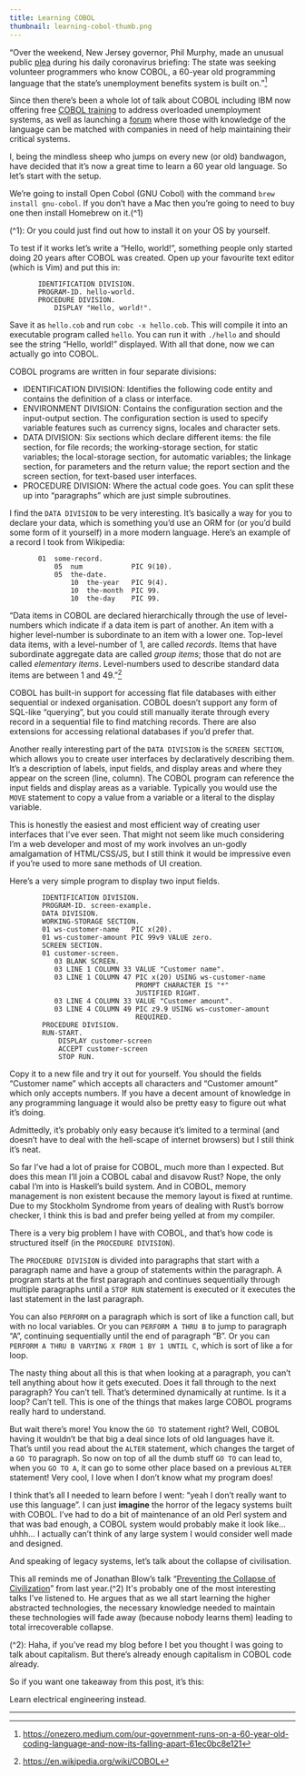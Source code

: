 ```yaml
---
title: Learning COBOL
thumbnail: learning-cobol-thumb.png
---
```


“Over the weekend, New Jersey governor, Phil Murphy, made an unusual public [plea](https://www.northjersey.com/story/news/new-jersey/2020/04/04/coronavirus-nj-40-year-old-system-adds-delay-unemployment-checks/2944985001/) during his daily coronavirus briefing: The state was seeking volunteer programmers who know COBOL, a 60-year old programming language that the state’s unemployment benefits system is built on.”[^1]

Since then there’s been a whole lot of talk about COBOL including IBM now offering free [COBOL training](https://newsroom.ibm.com/2020-04-09-IBM-and-Open-Mainframe-Project-Mobilize-to-Connect-States-with-COBOL-Skills) to address overloaded unemployment systems, as well as launching a [forum](https://community.openmainframeproject.org/c/calling-all-cobol-programmers/15) where those with knowledge of the language can be matched with companies in need of help maintaining their critical systems.

I, being the mindless sheep who jumps on every new (or old) bandwagon, have decided that it’s now a great time to learn a 60 year old language. So let’s start with the setup.

We’re going to install Open Cobol (GNU Cobol) with the command `brew install gnu-cobol`. If you don’t have a Mac then you’re going to need to buy one then install Homebrew on it.(^1)

(^1): Or you could just find out how to install it on your OS by yourself.

To test if it works let’s write a “Hello, world!”, something people only started doing 20 years after COBOL was created. Open up your favourite text editor (which is Vim) and put this in:

```plaintext
       IDENTIFICATION DIVISION.
       PROGRAM-ID. hello-world.
       PROCEDURE DIVISION.
           DISPLAY "Hello, world!".
```

Save it as `hello.cob` and run `cobc -x hello.cob`. This will compile it into an executable program called `hello`. You can run it with `./hello` and should see the string “Hello, world!” displayed. With all that done, now we can actually go into COBOL.

COBOL programs are written in four separate divisions:

- IDENTIFICATION DIVISION: Identifies the following code entity and contains the definition of a class or interface.
- ENVIRONMENT DIVISION: Contains the configuration section and the input-output section. The configuration section is used to specify variable features such as currency signs, locales and character sets.
- DATA DIVISION: Six sections which declare different items: the file section, for file records; the working-storage section, for static variables; the local-storage section, for automatic variables; the linkage section, for parameters and the return value; the report section and the screen section, for text-based user interfaces.
- PROCEDURE DIVISION: Where the actual code goes. You can split these up into “paragraphs” which are just simple subroutines.

I find the `DATA DIVISION` to be very interesting. It’s basically a way for you to declare your data, which is something you’d use an ORM for (or you’d build some form of it yourself) in a more modern language. Here’s an example of a record I took from Wikipedia:

```plaintext
       01  some-record.
           05  num            PIC 9(10).
           05  the-date.
               10  the-year   PIC 9(4).
               10  the-month  PIC 99.
               10  the-day    PIC 99.
```

“Data items in COBOL are declared hierarchically through the use of level-numbers which indicate if a data item is part of another. An item with a higher level-number is subordinate to an item with a lower one. Top-level data items, with a level-number of 1, are called _records_. Items that have subordinate aggregate data are called _group items_; those that do not are called _elementary items_. Level-numbers used to describe standard data items are between 1 and 49.”[^2]

COBOL has built-in support for accessing flat file databases with either sequential or indexed organisation. COBOL doesn’t support any form of SQL-like “querying”, but you could still manually iterate through every record in a sequential file to find matching records. There are also extensions for accessing relational databases if you’d prefer that.

Another really interesting part of the `DATA DIVISION` is the `SCREEN SECTION`, which allows you to create user interfaces by declaratively describing them. It’s a description of labels, input fields, and display areas and where they appear on the screen (line, column). The COBOL program can reference the input fields and display areas as a variable. Typically you would use the `MOVE` statement to copy a value from a variable or a literal to the display variable.

This is honestly the easiest and most efficient way of creating user interfaces that I’ve ever seen. That might not seem like much considering I’m a web developer and most of my work involves an un-godly amalgamation of HTML/CSS/JS, but I still think it would be impressive even if you’re used to more sane methods of UI creation.

Here’s a very simple program to display two input fields.

```plaintext
        IDENTIFICATION DIVISION.
        PROGRAM-ID. screen-example.
        DATA DIVISION.
        WORKING-STORAGE SECTION.
        01 ws-customer-name   PIC x(20).
        01 ws-customer-amount PIC 99v9 VALUE zero.
        SCREEN SECTION.
        01 customer-screen.
           03 BLANK SCREEN.
           03 LINE 1 COLUMN 33 VALUE "Customer name".
           03 LINE 1 COLUMN 47 PIC x(20) USING ws-customer-name
                               PROMPT CHARACTER IS "*"
                               JUSTIFIED RIGHT.
           03 LINE 4 COLUMN 33 VALUE "Customer amount".
           03 LINE 4 COLUMN 49 PIC z9.9 USING ws-customer-amount
                               REQUIRED.
        PROCEDURE DIVISION.
        RUN-START.
            DISPLAY customer-screen
            ACCEPT customer-screen
            STOP RUN.
```

Copy it to a new file and try it out for yourself. You should the fields “Customer name” which accepts all characters and “Customer amount” which only accepts numbers. If you have a decent amount of knowledge in any programming language it would also be pretty easy to figure out what it’s doing.

Admittedly, it’s probably only easy because it’s limited to a terminal (and doesn’t have to deal with the hell-scape of internet browsers) but I still think it’s neat.

So far I’ve had a lot of praise for COBOL, much more than I expected. But does this mean I’ll join a COBOL cabal and disavow Rust? Nope, the only cabal I’m into is Haskell’s build system. And in COBOL, memory management is non existent because the memory layout is fixed at runtime. Due to my Stockholm Syndrome from years of dealing with Rust’s borrow checker, I think this is bad and prefer being yelled at from my compiler.

There is a very big problem I have with COBOL, and that’s how code is structured itself (in the `PROCEDURE DIVISION`).

The `PROCEDURE DIVISION` is divided into paragraphs that start with a paragraph name and have a group of statements within the paragraph. A program starts at the first paragraph and continues sequentially through multiple paragraphs until a `STOP RUN` statement is executed or it executes the last statement in the last paragraph.

You can also `PERFORM` on a paragraph which is sort of like a function call, but with no local variables. Or you can `PERFORM A THRU B` to jump to paragraph “A”, continuing sequentially until the end of paragraph “B”. Or you can `PERFORM A THRU B VARYING X FROM 1 BY 1 UNTIL C`, which is sort of like a for loop.

The nasty thing about all this is that when looking at a paragraph, you can’t tell anything about how it gets executed. Does it fall through to the next paragraph? You can’t tell. That’s determined dynamically at runtime. Is it a loop? Can’t tell. This is one of the things that makes large COBOL programs really hard to understand.

But wait there’s more! You know the `GO TO` statement right? Well, COBOL having it wouldn’t be that big a deal since lots of old languages have it. That’s until you read about the `ALTER` statement, which changes the target of a `GO TO` paragraph. So now on top of all the dumb stuff `GO TO` can lead to, when you `GO TO A`, it can go to some other place based on a previous `ALTER` statement! Very cool, I love when I don’t know what my program does!

I think that’s all I needed to learn before I went: “yeah I don’t really want to use this language”. I can just **imagine** the horror of the legacy systems built with COBOL. I’ve had to do a bit of maintenance of an old Perl system and that was bad enough, a COBOL system would probably make it look like… uhhh… I actually can’t think of any large system I would consider well made and designed.

And speaking of legacy systems, let’s talk about the collapse of civilisation.

This all reminds me of Jonathan Blow’s talk “[Preventing the Collapse of Civilization](https://www.youtube.com/watch?v=pW-SOdj4Kkk)” from last year.(^2) It's probably one of the most interesting talks I've listened to. He argues that as we all start learning the higher abstracted technologies, the necessary knowledge needed to maintain these technologies will fade away (because nobody learns them) leading to total irrecoverable collapse.

(^2): Haha, if you’ve read my blog before I bet you thought I was going to talk about capitalism. But there’s already enough capitalism in COBOL code already.

So if you want one takeaway from this post, it’s this:

Learn electrical engineering instead.

---

[^1]: https://onezero.medium.com/our-government-runs-on-a-60-year-old-coding-language-and-now-its-falling-apart-61ec0bc8e121

[^2]: https://en.wikipedia.org/wiki/COBOL

